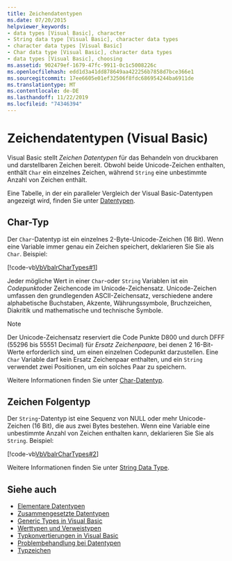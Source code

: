 ```yaml
---
title: Zeichendatentypen
ms.date: 07/20/2015
helpviewer_keywords:
- data types [Visual Basic], character
- String data type [Visual Basic], character data types
- character data types [Visual Basic]
- Char data type [Visual Basic], character data types
- data types [Visual Basic], choosing
ms.assetid: 902479ef-1679-47fc-9911-0c1c5008226c
ms.openlocfilehash: edd1d3a41dd878649aa422256b7858d7bce366e1
ms.sourcegitcommit: 17ee6605e01ef32506f8fdc686954244ba6911de
ms.translationtype: MT
ms.contentlocale: de-DE
ms.lasthandoff: 11/22/2019
ms.locfileid: "74346394"
---
```

# <a name="character-data-types-visual-basic"></a>Zeichendatentypen (Visual Basic)
Visual Basic stellt *Zeichen Datentypen* für das Behandeln von druckbaren und darstellbaren Zeichen bereit. Obwohl beide Unicode-Zeichen enthalten, enthält `Char` ein einzelnes Zeichen, während `String` eine unbestimmte Anzahl von Zeichen enthält.  
  
 Eine Tabelle, in der ein paralleler Vergleich der Visual Basic-Datentypen angezeigt wird, finden Sie unter [Datentypen](../../../../visual-basic/language-reference/data-types/index.md).  
  
## <a name="char-type"></a>Char-Typ  
 Der `Char`-Datentyp ist ein einzelnes 2-Byte-Unicode-Zeichen (16 Bit). Wenn eine Variable immer genau ein Zeichen speichert, deklarieren Sie Sie als `Char`. Beispiel:  
  
 [!code-vb[VbVbalrCharTypes#1](~/samples/snippets/visualbasic/VS_Snippets_VBCSharp/vbvbalrchartypes/vb/module1.vb#1)]
  
 Jeder mögliche Wert in einer `Char`-oder `String` Variablen ist ein *Codepunkt*oder Zeichencode im Unicode-Zeichensatz. Unicode-Zeichen umfassen den grundlegenden ASCII-Zeichensatz, verschiedene andere alphabetische Buchstaben, Akzente, Währungssymbole, Bruchzeichen, Diakritik und mathematische und technische Symbole.  
  
> [!NOTE]
> Der Unicode-Zeichensatz reserviert die Code Punkte D800 und durch DFFF (55296 bis 55551 Decimal) für *Ersatz Zeichenpaare*, bei denen 2 16-Bit-Werte erforderlich sind, um einen einzelnen Codepunkt darzustellen. Eine `Char` Variable darf kein Ersatz Zeichenpaar enthalten, und ein `String` verwendet zwei Positionen, um ein solches Paar zu speichern.  
  
 Weitere Informationen finden Sie unter [Char-Datentyp](../../../../visual-basic/language-reference/data-types/char-data-type.md).  
  
## <a name="string-type"></a>Zeichen Folgentyp  
 Der `String`-Datentyp ist eine Sequenz von NULL oder mehr Unicode-Zeichen (16 Bit), die aus zwei Bytes bestehen. Wenn eine Variable eine unbestimmte Anzahl von Zeichen enthalten kann, deklarieren Sie Sie als `String`. Beispiel:  
  
 [!code-vb[VbVbalrCharTypes#2](~/samples/snippets/visualbasic/VS_Snippets_VBCSharp/vbvbalrchartypes/vb/module1.vb#2)]
  
 Weitere Informationen finden Sie unter [String Data Type](../../../../visual-basic/language-reference/data-types/string-data-type.md).  
  
## <a name="see-also"></a>Siehe auch

- [Elementare Datentypen](../../../../visual-basic/programming-guide/language-features/data-types/elementary-data-types.md)
- [Zusammengesetzte Datentypen](../../../../visual-basic/programming-guide/language-features/data-types/composite-data-types.md)
- [Generic Types in Visual Basic](../../../../visual-basic/programming-guide/language-features/data-types/generic-types.md)
- [Werttypen und Verweistypen](../../../../visual-basic/programming-guide/language-features/data-types/value-types-and-reference-types.md)
- [Typkonvertierungen in Visual Basic](../../../../visual-basic/programming-guide/language-features/data-types/type-conversions.md)
- [Problembehandlung bei Datentypen](../../../../visual-basic/programming-guide/language-features/data-types/troubleshooting-data-types.md)
- [Typzeichen](../../../../visual-basic/programming-guide/language-features/data-types/type-characters.md)
